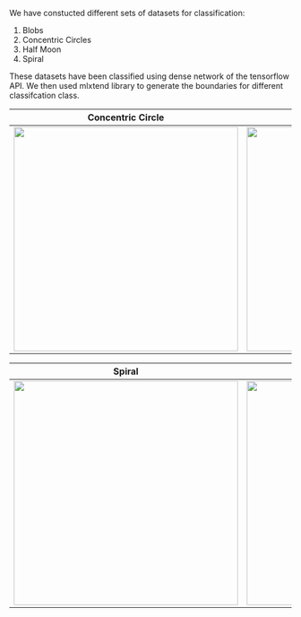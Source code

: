 We have constucted different sets of datasets for classification:
1) Blobs
2) Concentric Circles
3) Half Moon
4) Spiral

These datasets have been classified using dense network of the tensorflow API. We then used mlxtend library to generate the boundaries for different classifcation class.

| Concentric Circle      | Half Moon      |
|------------|-------------|
| <img src="https://github.com/codewithAshwani/Tensorflow_Example/blob/main/Classification/img/Concentric_circle.png" width="400"> | <img src="https://github.com/codewithAshwani/Tensorflow_Example/blob/main/Classification/img/Half_moon.png" width="400"> |

| Spiral      | Blobs      |
|------------|-------------|
| <img src="https://github.com/codewithAshwani/Tensorflow_Example/blob/main/Classification/img/Spiral.png" width="400"> | <img src="https://github.com/codewithAshwani/Tensorflow_Example/blob/main/Classification/img/blobs.png" width="400"> |
